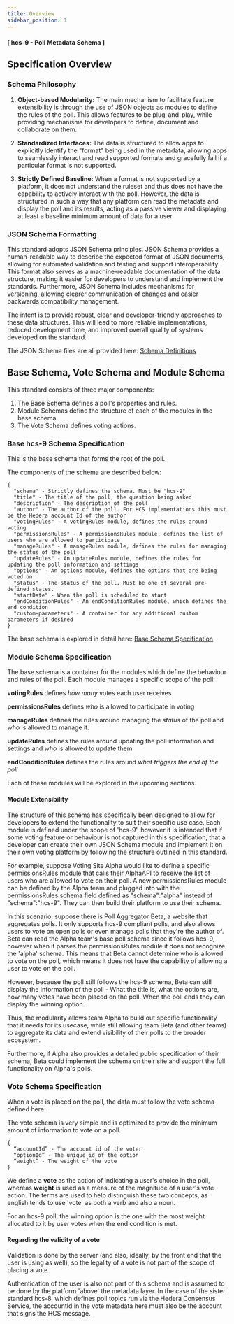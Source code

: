 ```yaml
---
title: Overview
sidebar_position: 1
---
```


#### [ hcs-9 - Poll Metadata Schema ]

## Specification Overview

### Schema Philosophy 

1. **Object-based Modularity:** The main mechanism to facilitate feature extensibility is through the use of JSON objects as modules to define the rules of the poll. This allows features to be plug-and-play, while providing mechanisms for developers to define, document and collaborate on them.

2. **Standardized Interfaces:** The data is structured to allow apps to explicitly identify the "format" being used in the metadata, allowing apps to seamlessly interact and read supported formats and gracefully fail if a particular format is not supported. 

3. **Strictly Defined Baseline:** When a format is not supported by a platform, it does not understand the ruleset and thus does not have the capability to actively interact with the poll. However, the data is structured in such a way that any platform can read the metadata and display the poll and its results, acting as a passive viewer and displaying at least a baseline minimum amount of data for a user.

### JSON Schema Formatting

This standard adopts JSON Schema principles. JSON Schema provides a human-readable way to describe the expected format of JSON documents, allowing for automated validation and testing and support interoperability. This format also serves as a machine-readable documentation of the data structure, making it easier for developers to understand and implement the standards. Furthermore, JSON Schema includes mechanisms for versioning, allowing clearer communication of changes and easier backwards compatibility management.

The intent is to provide robust, clear and developer-friendly approaches to these data structures. This will lead to more reliable implementations, reduced development time, and improved overall quality of systems developed on the standard.

The JSON Schema files are all provided here: [Schema Definitions](schema-definitions)

## Base Schema, Vote Schema and Module Schema

This standard consists of three major components:

1. The Base Schema defines a poll's properties and rules.
2. Module Schemas define the structure of each of the modules in the base schema.
3. The Vote Schema defines voting actions.

### Base hcs-9 Schema Specification

This is the base schema that forms the root of the poll. 

The components of the schema are described below:

```
{
  "schema" - Strictly defines the schema. Must be "hcs-9"
  "title" - The title of the poll, the question being asked
  "description" - The description of the poll
  "author" - The author of the poll. For HCS implementations this must be the Hedera account Id of the author
  "votingRules" - A votingRules module, defines the rules around voting
  "permissionsRules" - A permissionsRules module, defines the list of users who are allowed to participate
  "manageRules" - A manageRules module, defines the rules for managing the status of the poll
  "updateRules" - An updateRules module, defines the rules for updating the poll information and settings
  "options" - An options module, defines the options that are being voted on
  "status" - The status of the poll. Must be one of several pre-defined states.
  "startDate" - When the poll is scheduled to start
  "endConditionRules" - An endConditionRules module, which defines the end condition
  "custom-parameters" - A container for any additional custom parameters if desired
}
```

The base schema is explored in detail here: [Base Schema Specification](base-schema)

### Module Schema Specification

The base schema is a container for the modules which define the behaviour and rules of the poll. Each module manages a specific scope of the poll:

**votingRules** defines *how many* votes each user receives

**permissionsRules** defines *who* is allowed to participate in voting

**manageRules** defines the rules around managing the *status* of the poll and *who* is allowed to manage it.

**updateRules** defines the rules around updating the poll information and settings and *who* is allowed to update them

**endConditionRules** defines the rules around *what triggers the end of the poll*

Each of these modules will be explored in the upcoming sections.

#### Module Extensibility

The structure of this schema has specifically been designed to allow for developers to extend the functionality to suit their specific use case. Each module is defined under the scope of 'hcs-9', however it is intended that if some voting feature or behaviour is not captured in this specification, that a developer can create their own JSON Schema module and implement it on their own voting platform by following the structure outlined in this standard.

For example, suppose Voting Site Alpha would like to define a specific permissionsRules module that calls their AlphaAPI to receive the list of users who are allowed to vote on their poll. A new permissionsRules module can be defined by the Alpha team and plugged into with the permissionsRules schema field defined as "schema":"alpha" instead of "schema":"hcs-9". They can then build their platform to use their schema.

In this scenario, suppose there is Poll Aggregator Beta, a website that aggregates polls. It only supports hcs-9 compliant polls, and also allows users to vote on open polls or even manage polls that they're the author of. Beta can read the Alpha team's base poll schema since it follows hcs-9, however when it parses the permissionsRules module it does not recognize the 'alpha' schema. This means that Beta cannot determine who is allowed to vote on the poll, which means it does not have the capability of allowing a user to vote on the poll.

However, because the poll still follows the hcs-9 schema, Beta can still display the information of the poll - What the title is, what the options are, how many votes have been placed on the poll. When the poll ends they can display the winning option.

Thus, the modularity allows team Alpha to build out specific functionality that it needs for its usecase, while still allowing team Beta (and other teams) to aggregate its data and extend visibility of their polls to the broader ecosystem.

Furthermore, if Alpha also provides a detailed public specification of their schema, Beta could implement the schema on their site and support the full functionality on Alpha's polls.

### Vote Schema Specification

When a vote is placed on the poll, the data must follow the vote schema defined here.

The vote schema is very simple and is optimized to provide the minimum amount of information to vote on a poll.

```
{
  “accountId” - The account id of the voter
  “optionId” - The unique id of the option
  “weight” - The weight of the vote
}
```

We define a **vote** as the action of indicating a user's choice in the poll, whereas **weight** is used as a measure of the magnitude of a user's vote action. The terms are used to help distinguish these two concepts, as english tends to use 'vote' as both a verb and also a noun.

For an hcs-9 poll, the winning option is the one with the most weight allocated to it by user votes when the end condition is met.

#### Regarding the validity of a vote

Validation is done by the server (and also, ideally, by the front end that the user is using as well), so the legality of a vote is not part of the scope of placing a vote. 

Authentication of the user is also not part of this schema and is assumed to be done by the platform 'above' the metadata layer. In the case of the sister standard hcs-8, which defines poll topics run via the Hedera Consensus Service, the accountId in the vote metadata here must also be the account that signs the HCS message.